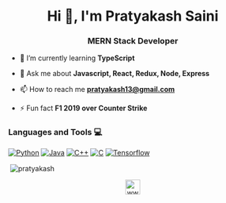 <h1 align="center">Hi 👋, I'm Pratyakash Saini</h1>
<h3 align="center">MERN Stack Developer</h3>

- 🌱 I’m currently learning **TypeScript**

- 💬 Ask me about **Javascript, React, Redux, Node, Express**

- 📫 How to reach me **pratyakash13@gmail.com**

- ⚡ Fun fact **F1 2019 over Counter Strike**

### Languages and Tools :computer:

[![Python](https://img.shields.io/badge/-Python-black?style=flat&logo=python&link=https://github.com/hritik5102)](https://github.com/hritik5102) [![Java](https://img.shields.io/badge/Java-orange?style=flat&logo=java&logoColor=white&link=https://github.com/hritik5102)](https://github.com/hritik5102) [![C++](https://img.shields.io/badge/-C++-00599C?style=flat&logo=c++&link=https://github.com/hritik5102)](https://github.com/hritik5102) [![C](https://img.shields.io/badge/-A8B9CC?style=flat&logo=c&logoColor=white&link=https://github.com/hritik5102)](https://github.com/hritik5102) [![Tensorflow](https://img.shields.io/badge/-Tensorflow-gray?style=flat&logo=tensorflow&link=https://github.com/hritik5102)](https://github.com/hritik5102) 

<p>&nbsp;<img align="center" src="https://github-readme-stats.vercel.app/api?username=pratyakash&show_icons=true" alt="pratyakash" /></p>

<p align="center">
<a href="https://linkedin.com/in/www.linkedin.com/in/pratyakash-s-saini-038639106" target="blank"><img align="center" src="https://cdn.jsdelivr.net/npm/simple-icons@3.0.1/icons/linkedin.svg" alt="www.linkedin.com/in/pratyakash-s-saini-038639106" height="30" width="30" /></a>
</p>
